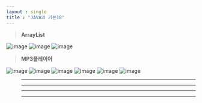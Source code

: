 ```yaml
---
layout : single
title : "JAVA의 기본18"
---
```

>**ArrayList**

![image](https://user-images.githubusercontent.com/105334682/180107839-6b3150ac-6dd7-477d-8ab6-2682b52ac1c4.png)
![image](https://user-images.githubusercontent.com/105334682/180108297-203ba363-579c-45d9-ae90-7976035ff01b.png)
![image](https://user-images.githubusercontent.com/105334682/180121855-5bebd08f-4727-4c3b-811e-994b98d1be9d.png)

>**MP3플레이어**

![image](https://user-images.githubusercontent.com/105334682/180127721-07522cc4-b4d7-4974-bb29-0b69aa12323a.png)
![image](https://user-images.githubusercontent.com/105334682/180127736-6e4575f1-2a7f-4abd-8ece-9daa201ea0df.png)
![image](https://user-images.githubusercontent.com/105334682/180127768-ba78d0b9-e1ff-485e-895e-d689486f9827.png)
![image](https://user-images.githubusercontent.com/105334682/180127812-d4775cc2-6ea5-4786-a73d-1dd4f73eed8e.png)
![image](https://user-images.githubusercontent.com/105334682/180127894-e3be7410-1b5e-443b-8f9a-2f0fd286b4f7.png)
![image](https://user-images.githubusercontent.com/105334682/180127915-5843292b-f811-4548-ac4d-23cf420a5430.png)
>****


>****


>****


>****
